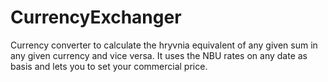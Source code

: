 # CurrencyExchanger
Currency converter to calculate the hryvnia equivalent of any given sum in any given currency and vice versa. 
It uses the NBU rates on any date as basis and lets you to set your commercial price.
